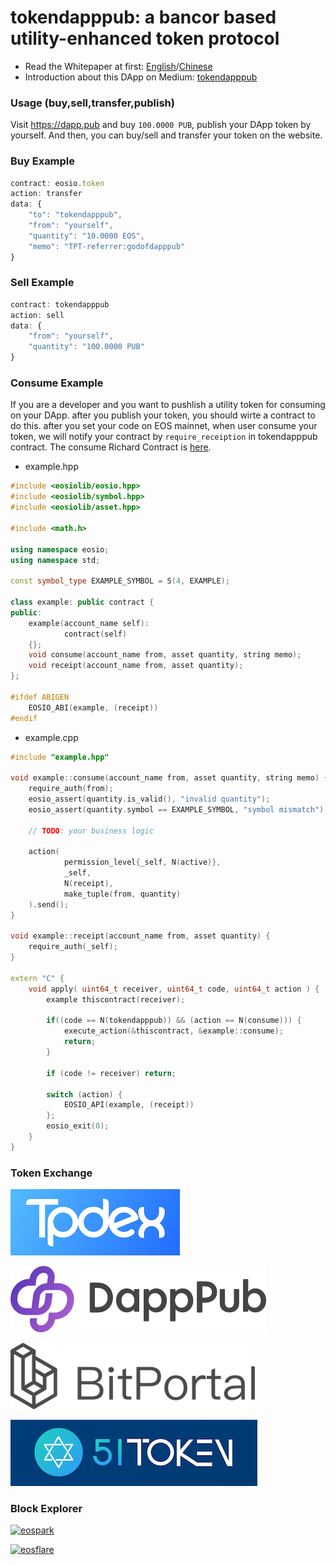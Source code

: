 # tokendapppub: a bancor based utility-enhanced token protocol

* Read the Whitepaper at first: [English](https://github.com/Dappub/tokendapppub/blob/master/Bancor%20based%20utility-enhanced%20token%20protocol.pdf)/[Chinese](https://github.com/Dappub/tokendapppub/blob/master/%E5%9F%BA%E4%BA%8E%E7%8F%AD%E6%9F%AF%E7%9A%84%E5%AE%9E%E7%94%A8%E5%A2%9E%E5%BC%BA%E5%9E%8B%E9%80%9A%E8%AF%81%E5%8D%8F%E8%AE%AE.pdf)
* Introduction about this DApp on Medium: [tokendapppub](https://medium.com/@DappPub/tokendapppub-1-b6143c6039e3)

### Usage (buy,sell,transfer,publish)

Visit https://dapp.pub and buy `100.0000 PUB`, publish your DApp token by yourself. And then, you can buy/sell and transfer your token on the website.

### Buy Example

```js
contract: eosio.token
action: transfer
data: {
    "to": "tokendapppub",
    "from": "yourself",
    "quantity": "10.0000 EOS",
    "memo": "TPT-referrer:godofdapppub"
}
```

### Sell Example

```js
contract: tokendapppub
action: sell
data: {
    "from": "yourself",
    "quantity": "100.0000 PUB"
}
```



### Consume Example

If you are a developer and you want to pushlish a utility token for consuming on your DApp. after you publish your token, you should wirte a contract to do this. after you set your code on EOS mainnet, when user consume your token, we will notify your contract by `require_receiption` in tokendapppub contract. The consume Richard Contract is [here](https://github.com/Dappub/tokendapppub/blob/master/tokendapppub.consume_rc.md).

* example.hpp

```c++
#include <eosiolib/eosio.hpp>
#include <eosiolib/symbol.hpp>
#include <eosiolib/asset.hpp>

#include <math.h>

using namespace eosio;
using namespace std;

const symbol_type EXAMPLE_SYMBOL = S(4, EXAMPLE);

class example: public contract {
public:
    example(account_name self):
            contract(self)
    {};
    void consume(account_name from, asset quantity, string memo);
    void receipt(account_name from, asset quantity);
};

#ifdef ABIGEN
    EOSIO_ABI(example, (receipt))
#endif
```

* example.cpp

```c++
#include "example.hpp"

void example::consume(account_name from, asset quantity, string memo) {
    require_auth(from);
    eosio_assert(quantity.is_valid(), "invalid quantity");
    eosio_assert(quantity.symbol == EXAMPLE_SYMBOL, "symbol mismatch");

    // TODO: your business logic

    action(
            permission_level{_self, N(active)},
            _self,
            N(receipt),
            make_tuple(from, quantity)
    ).send();
}

void example::receipt(account_name from, asset quantity) {
    require_auth(_self);
}

extern "C" {
    void apply( uint64_t receiver, uint64_t code, uint64_t action ) {
        example thiscontract(receiver);

        if((code == N(tokendapppub)) && (action == N(consume))) {
            execute_action(&thiscontract, &example::consume);
            return;
        }

        if (code != receiver) return;

        switch (action) {
            EOSIO_API(example, (receipt))
        };
        eosio_exit(0);
    }
}
```

### Token Exchange

[![tokenpocket](https://raw.githubusercontent.com/Dappub/logo/master/partners/tpdex-small.png)](https://tpdex.io/#/)

[![tokendapppub](https://github.com/Dappub/logo/blob/master/logo.png)](https://dapp.pub/tokens/?token=PUB)

![bitportal](https://raw.githubusercontent.com/Dappub/logo/master/partners/bitportal.png)

![51token](https://raw.githubusercontent.com/Dappub/logo/master/partners/51token.png)

### Block Explorer

[![eospark](https://raw.githubusercontent.com/Dappub/tokendapppub/master/logo/EOSpark.png)](https://eospark.com/MainNet/account/tokendapppub)

[![eosflare](https://raw.githubusercontent.com/Dappub/tokendapppub/master/logo/eosflare-logo-512.png)](https://eosflare.io/account/tokendapppub)
